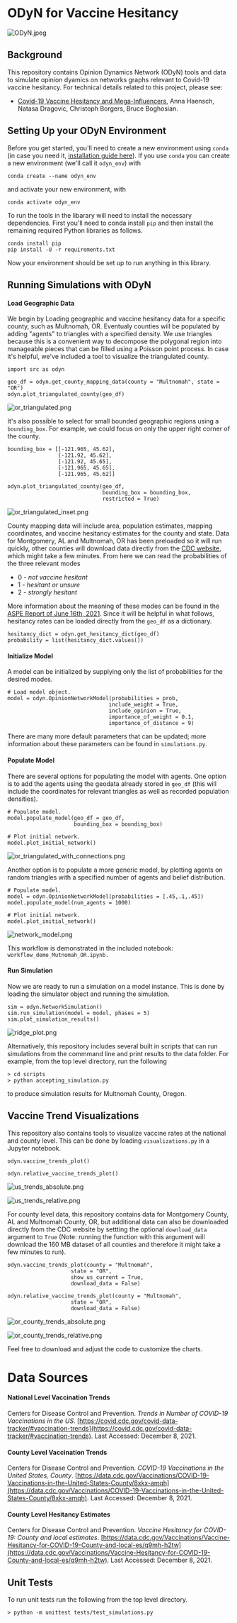 # ODyN for Vaccine Hesitancy

![ODyN.jpeg](https://github.com/annahaensch/VaccineHesitancy/blob/main/images/ODyN.jpeg?raw=true)

## Background

This repository contains Opinion Dynamics Network (ODyN) tools and data to simulate opinion dyamics on networks graphs relevant to Covid-19 vaccine hesitancy.  For technical details related to this project, please see: 

* [Covid-19 Vaccine Hesitancy and Mega-Influencers](https://arxiv.org/pdf/2202.00630.pdf), Anna Haensch, Natasa Dragovic, Christoph Borgers, Bruce Boghosian.

## Setting Up your ODyN Environment

Before you get started, you'll need to create a new environment using `conda` (in case you need it, [installation guide here](https://docs.conda.io/projects/conda/en/latest/user-guide/install/index.html)). If you use `conda` you can 
create a new environment (we'll call it `odyn_env`) with

```
conda create --name odyn_env
```

and activate your new environment, with

```
conda activate odyn_env
```
To run the tools in the libarary will need to install the necessary dependencies. First you'll need to conda install 
`pip` and then install the remaining required Python libraries as follows.

```
conda install pip
pip install -U -r requirements.txt
```

Now your environment should be set up to run anything in this library. 

## Running Simulations with ODyN

#### Load Geographic Data

We begin by Loading geographic and vaccine hesitancy data for a specific county, such as Multnomah, OR. Eventualy counties will be populated by adding "agents" to triangles with a specified density.  We use triangles because this is a convenient way to decompose the polygonal region into manageable pieces that can be filled using a Poisson point process. In case it's helpful, we've included a tool to visualize the triangulated county. 

```
import src as odyn

geo_df = odyn.get_county_mapping_data(county = "Multnomah", state = "OR")
odyn.plot_triangulated_county(geo_df)
```
![or_triangulated.png](https://github.com/annahaensch/VaccineHesitancy/blob/main/images/or_triangulated.png?raw=true)

It's also possible to select for small bounded geographic regions using a `bounding_box`.  For example, we could focus on only the upper right corner of the county. 

```
bounding_box = [[-121.965, 45.62], 
                [-121.92, 45.62], 
                [-121.92, 45.65], 
                [-121.965, 45.65], 
                [-121.965, 45.62]]

odyn.plot_triangulated_county(geo_df, 
                              bounding_box = bounding_box,
                              restricted = True)
```
![or_triangulated_inset.png](https://github.com/annahaensch/VaccineHesitancy/blob/main/images/or_triangulated_inset.png?raw=true)

County mapping data will include area, population estimates, mapping coordinates, and vaccine hesitancy estimates for the county and state. Data for Montgomery, AL and Multnomah, OR has been preloaded so it will run quickly, other counties will download data directly from the [CDC website](https://data.cdc.gov/Vaccinations/Vaccine-Hesitancy-for-COVID-19-County-and-local-es/q9mh-h2tw), which might take a few minutes. From here we can read the probabilities of the three relevant modes
* 0 - *not vaccine hesitant*
* 1 - *hesitant or unsure*
* 2 - *strongly hesitant*

More information about the meaning of these modes can be found in the [ASPE Report of June 16th, 2021](https://aspe.hhs.gov/reports/vaccine-hesitancy-covid-19-state-county-local-estimates). Since it will be helpful in what follows, hesitancy rates can be loaded directly from the `geo_df` as a dictionary.

```
hesitancy_dict = odyn.get_hesitancy_dict(geo_df)
probability = list(hesitancy_dict.values())
```

#### Initialize Model

A model can be initialized by supplying only the list of probabilities for the desired modes. 
```
# Load model object.
model = odyn.OpinionNetworkModel(probabilities = prob,
                                include_weight = True,
                                include_opinion = True,
                                importance_of_weight = 0.1,
                                importance_of_distance = 9)
```
There are many more default parameters that can be updated; more information about these parameters can be found in `simulations.py`. 

#### Populate Model

There are several options for populating the model with agents.  One option is to add the agents using the geodata already stored in `geo_df` (this will include the coordinates for relevant triangles as well as recorded population densities).

```
# Populate model.
model.populate_model(geo_df = geo_df, 
                     bounding_box = bounding_box)

# Plot initial network.
model.plot_initial_network()
```
![or_triangulated_with_connections.png](https://github.com/annahaensch/VaccineHesitancy/blob/main/images/or_triangulated_with_connections.png?raw=true)

Another option is to populate a more generic model, by plotting agents on random triangles with a specified number of agents and belief distribution. 

```
# Populate model.
model = odyn.OpinionNetworkModel(probabilities = [.45,.1,.45])
model.populate_model(num_agents = 1000)

# Plot initial network.
model.plot_initial_network()
```
![network_model.png](https://github.com/annahaensch/VaccineHesitancy/blob/main/images/network_model_with_density.png?raw=true)

This workflow is demonstrated in the included notebook: `workflow_demo_Mutnomah_OR.ipynb.`

#### Run Simulation

Now we are ready to run a simulation on a model instance.  This is done by loading the simulator object and running the simulation.

```
sim = odyn.NetworkSimulation()
sim.run_simulation(model = model, phases = 5)
sim.plot_simulation_results()
```
![ridge_plot.png](https://github.com/annahaensch/VaccineHesitancy/blob/main/images/ridge_plot.png?raw=true)

Alternatively, this repository includes several built in scripts that can run simulations from the commmand line and print results to the data folder.  For example, from the top level directory, run the following
```
> cd scripts
> python accepting_simulation.py
```
to produce simulation results for Multnomah County, Oregon.

## Vaccine Trend Visualizations

This repository also contains tools to visualize vaccine rates at the national and county level.  This can be done by loading `visualizations.py` in a Jupyter notebook.

```
odyn.vaccine_trends_plot()

odyn.relative_vaccine_trends_plot()
```
![us_trends_absolute.png](https://github.com/annahaensch/VaccineHesitancy/blob/main/images/us_trends_absolute.png?raw=true)

![us_trends_relative.png](https://github.com/annahaensch/VaccineHesitancy/blob/main/images/us_trends_relative.png?raw=true)

For county level data, this repository contains data for Montgomery County, AL and Multnomah County, OR, but additional data can also be downloaded directly from the CDC website by settting the optional `download_data` argument to `True` (Note: running the function with this argument will download the 160 MB dataset of all counties and therefore it might take a few minutes to run). 
```
odyn.vaccine_trends_plot(county = "Multnomah", 
					state = "OR", 
					show_us_current = True,
					download_data = False)

odyn.relative_vaccine_trends_plot(county = "Multnomah",
					state = "OR",
					download_data = False)
```
![or_county_trends_absolute.png](https://github.com/annahaensch/VaccineHesitancy/blob/main/images/or_county_trends_absolute.png?raw=true)

![or_county_trends_relative.png](https://github.com/annahaensch/VaccineHesitancy/blob/main/images/or_county_trends_relative.png?raw=true)

Feel free to download and adjust the code to customize the charts.

# Data Sources

#### National Level Vaccination Trends

Centers for Disease Control and Prevention. *Trends in Number of COVID-19 Vaccinations in the US*. [https://covid.cdc.gov/covid-data-tracker/#vaccination-trends](https://covid.cdc.gov/covid-data-tracker/#vaccination-trends). Last Accessed: December 8, 2021.

#### County Level Vaccination Trends

Centers for Disease Control and Prevention. *COVID-19 Vaccinations in the United States, County*. [https://data.cdc.gov/Vaccinations/COVID-19-Vaccinations-in-the-United-States-County/8xkx-amqh](https://data.cdc.gov/Vaccinations/COVID-19-Vaccinations-in-the-United-States-County/8xkx-amqh). Last Accessed: December 8, 2021.

#### County Level Hesitancy Estimates

Centers for Disease Control and Prevention. *Vaccine Hesitancy for COVID-19: County and local estimates*. [https://data.cdc.gov/Vaccinations/Vaccine-Hesitancy-for-COVID-19-County-and-local-es/q9mh-h2tw](https://data.cdc.gov/Vaccinations/Vaccine-Hesitancy-for-COVID-19-County-and-local-es/q9mh-h2tw). Last Accessed: December 8, 2021.

## Unit Tests

To run unit tests run the following from the top level directory.
```
> python -m unittest tests/test_simulations.py
```
